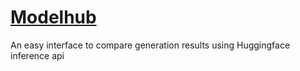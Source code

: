 # [Modelhub](http://modelhub-910400042584.herokuapp.com/)
An easy interface to compare generation results using Huggingface inference api